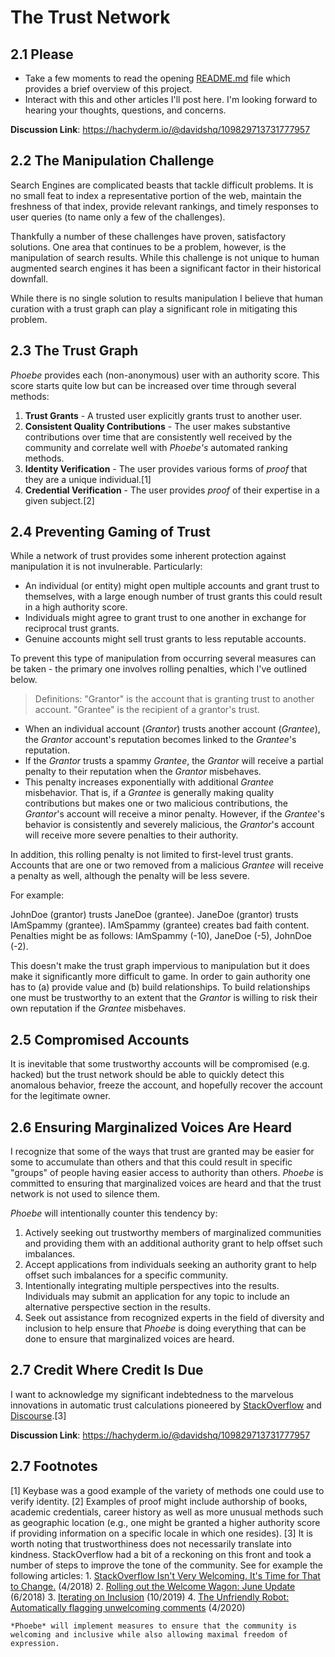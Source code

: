 # The Trust Network

## 2.1 Please

- Take a few moments to read the opening [README.md](README.md) file which provides a brief overview of this project.
- Interact with this and other articles I'll post here. I'm looking forward to hearing your thoughts, questions, and concerns.

**Discussion Link**: https://hachyderm.io/@davidshq/109829713731777957

## 2.2 The Manipulation Challenge

Search Engines are complicated beasts that tackle difficult problems. It is no small feat to index a representative portion of the web, maintain the freshness of that index, provide relevant rankings, and timely responses to user queries (to name only a few of the challenges).

Thankfully a number of these challenges have proven, satisfactory solutions. One area that continues to be a problem, however, is the manipulation of search results. While this challenge is not unique to human augmented search engines it has been a significant factor in their historical downfall.

While there is no single solution to results manipulation I believe that human curation with a trust graph can play a significant role in mitigating this problem.

## 2.3 The Trust Graph

*Phoebe* provides each (non-anonymous) user with an authority score. This score starts quite low but can be increased over time through several methods:

1. **Trust Grants** - A trusted user explicitly grants trust to another user.
2. **Consistent Quality Contributions** - The user makes substantive contributions over time that are consistently well received by the community and correlate well with *Phoebe's* automated ranking methods.
3. **Identity Verification** - The user provides various forms of *proof* that they are a unique individual.[1]
4. **Credential Verification** - The user provides *proof* of their expertise in a given subject.[2]

## 2.4 Preventing Gaming of Trust

While a network of trust provides some inherent protection against manipulation it is not invulnerable. Particularly:

- An individual (or entity) might open multiple accounts and grant trust to themselves, with a large enough number of trust grants this could result in a high authority score.
- Individuals might agree to grant trust to one another in exchange for reciprocal trust grants.
- Genuine accounts might sell trust grants to less reputable accounts.

To prevent this type of manipulation from occurring several measures can be taken - the primary one involves rolling penalties, which I've outlined below.

> Definitions:
> "Grantor" is the account that is granting trust to another account.
> "Grantee" is the recipient of a grantor's trust.

- When an individual account (*Grantor*) trusts another account (*Grantee*), the *Grantor* account's reputation becomes linked to the *Grantee*'s reputation.
- If the *Grantor* trusts a spammy *Grantee*, the *Grantor* will receive a partial penalty to their reputation when the *Grantor* misbehaves.
- This penalty increases exponentially with additional *Grantee* misbehavior. That is, if a *Grantee* is generally making quality contributions but makes one or two malicious contributions, the *Grantor*'s account will receive a minor penalty. However, if the *Grantee*'s behavior is consistently and severely malicious, the *Grantor*'s account will receive more severe penalties to their authority.

In addition, this rolling penalty is not limited to first-level trust grants. Accounts that are one or two removed from a malicious *Grantee* will receive a penalty as well, although the penalty will be less severe.

For example:

JohnDoe (grantor) trusts JaneDoe (grantee). JaneDoe (grantor) trusts IAmSpammy (grantee). IAmSpammy (grantee) creates bad faith content. Penalties might be as follows: IAmSpammy (-10), JaneDoe (-5), JohnDoe (-2).

This doesn't make the trust graph impervious to manipulation but it does make it significantly more difficult to game. In order to gain authority one has to (a) provide value and (b) build relationships. To build relationships one must be trustworthy to an extent that the *Grantor* is willing to risk their own reputation if the *Grantee* misbehaves.

## 2.5 Compromised Accounts
It is inevitable that some trustworthy accounts will be compromised (e.g. hacked) but the trust network should be able to quickly detect this anomalous behavior, freeze the account, and hopefully recover the account for the legitimate owner.

## 2.6 Ensuring Marginalized Voices Are Heard
I recognize that some of the ways that trust are granted may be easier for some to accumulate than others and that this could result in specific "groups" of people having easier access to authority than others. *Phoebe* is committed to ensuring that marginalized voices are heard and that the trust network is not used to silence them.

*Phoebe* will intentionally counter this tendency by:

1. Actively seeking out trustworthy members of marginalized communities and providing them with an additional authority grant to help offset such imbalances.
2. Accept applications from individuals seeking an authority grant to help offset such imbalances for a specific community.
3. Intentionally integrating multiple perspectives into the results. Individuals may submit an application for any topic to include an alternative perspective section in the results.
4. Seek out assistance from recognized experts in the field of diversity and inclusion to help ensure that *Phoebe* is doing everything that can be done to ensure that marginalized voices are heard.

## 2.7 Credit Where Credit Is Due
I want to acknowledge my significant indebtedness to the marvelous innovations in automatic trust calculations pioneered by [StackOverflow](https://stackoverflow.com/) and [Discourse](https://www.discourse.org/).[3]

**Discussion Link**: https://hachyderm.io/@davidshq/109829713731777957


## 2.7 Footnotes
[1] Keybase was a good example of the variety of methods one could use to verify identity.
[2] Examples of proof might include authorship of books, academic credentials, career history as well as more unusual methods such as geographic location (e.g., one might be granted a higher authority score if providing information on a specific locale in which one resides).
[3] It is worth noting that trustworthiness does not necessarily translate into kindness. StackOverflow had a bit of a reckoning on this front and took a number of steps to improve the tone of the community. See for example the following articles:
    1. [StackOverflow Isn't Very Welcoming. It's Time for That to Change.](https://stackoverflow.blog/2018/04/26/stack-overflow-isnt-very-welcoming-its-time-for-that-to-change/) (4/2018)
    2. [Rolling out the Welcome Wagon: June Update](https://stackoverflow.blog/2018/06/21/rolling-out-the-welcome-wagon-june-update/) (6/2018)
    3. [Iterating on Inclusion](https://stackoverflow.blog/2019/10/10/iterating-on-inclusion/) (10/2019)
    4. [The Unfriendly Robot: Automatically flagging unwelcoming comments](https://stackoverflow.blog/2020/04/09/the-unfriendly-robot-automatically-flagging-unwelcoming-comments/) (4/2020)

    *Phoebe* will implement measures to ensure that the community is welcoming and inclusive while also allowing maximal freedom of expression.